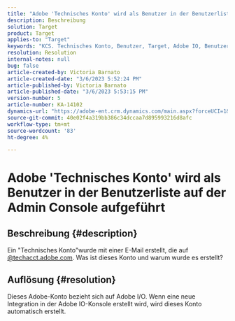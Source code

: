 ```yaml
---
title: "Adobe 'Technisches Konto' wird als Benutzer in der Benutzerliste auf der Admin Console aufgeführt."
description: Beschreibung
solution: Target
product: Target
applies-to: "Target"
keywords: "KCS. Technisches Konto, Benutzer, Target, Adobe IO, Benutzerliste"
resolution: Resolution
internal-notes: null
bug: false
article-created-by: Victoria Barnato
article-created-date: "3/6/2023 5:52:24 PM"
article-published-by: Victoria Barnato
article-published-date: "3/6/2023 5:53:15 PM"
version-number: 5
article-number: KA-14102
dynamics-url: "https://adobe-ent.crm.dynamics.com/main.aspx?forceUCI=1&pagetype=entityrecord&etn=knowledgearticle&id=226e4ea2-47bc-ed11-83ff-6045bd006a22"
source-git-commit: 40e02f4a319bb386c34dccaa7d895993216d8afc
workflow-type: tm+mt
source-wordcount: '83'
ht-degree: 4%

---
```


# Adobe &#39;Technisches Konto&#39; wird als Benutzer in der Benutzerliste auf der Admin Console aufgeführt

## Beschreibung {#description}


Ein &quot;Technisches Konto&quot;wurde mit einer E-Mail erstellt, die auf [@techacct.adobe.com](https://techacct.adobe.com). Was ist dieses Konto und warum wurde es erstellt?


## Auflösung {#resolution}


Dieses Adobe-Konto bezieht sich auf Adobe I/O. Wenn eine neue Integration in der Adobe IO-Konsole erstellt wird, wird dieses Konto automatisch erstellt.
